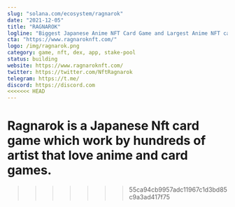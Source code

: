 ```yaml
---
slug: "solana.com/ecosystem/ragnarok"
date: "2021-12-05"
title: "RAGNAROK"
logline: "Biggest Japanese Anime NFT Card Game and Largest Anime NFT card marketplace on SOLANA"
cta: "https://www.ragnaroknft.com/"
logo: /img/ragnarok.png
category: game, nft, dex, app, stake-pool
status: building
website: https://www.ragnaroknft.com/
twitter: https://twitter.com/NftRagnarok
telegram: https://t.me/
discord: https://discord.com
<<<<<<< HEAD
---
```


Ragnarok is a Japanese Nft card game which work by hundreds of artist that love anime and card games.
=======
>>>>>>> 55ca94cb9957adc11967c1d3bd85c9a3ad417f75
